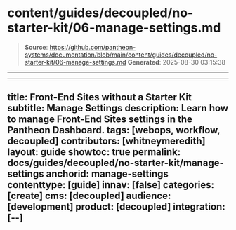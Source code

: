 # content/guides/decoupled/no-starter-kit/06-manage-settings.md

> **Source**: https://github.com/pantheon-systems/documentation/blob/main/content/guides/decoupled/no-starter-kit/06-manage-settings.md
> **Generated**: 2025-08-30 03:15:38

---

---
title: Front-End Sites without a Starter Kit
subtitle: Manage Settings
description: Learn how to manage Front-End Sites settings in the Pantheon Dashboard.
tags: [webops, workflow, decoupled]
contributors: [whitneymeredith]
layout: guide
showtoc: true
permalink: docs/guides/decoupled/no-starter-kit/manage-settings
anchorid: manage-settings
contenttype: [guide]
innav: [false]
categories: [create]
cms: [decoupled]
audience: [development]
product: [decoupled]
integration: [--]
---

<Partial file="decoupled-manage-settings.md" />